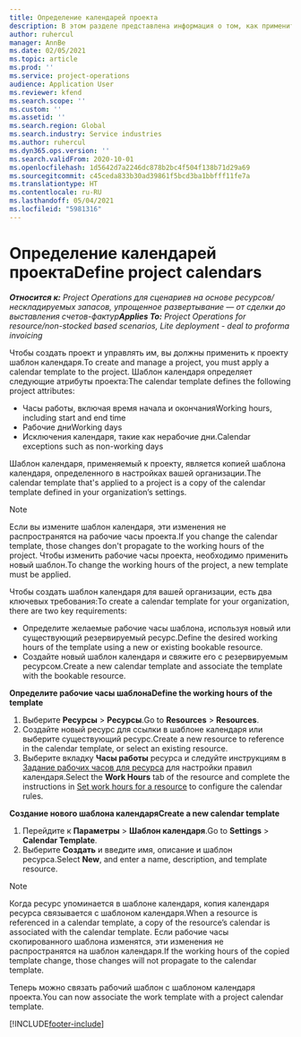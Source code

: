 ```yaml
---
title: Определение календарей проекта
description: В этом разделе представлена информация о том, как применить шаблон календаря к проекту для отслеживания расписания проекта.
author: ruhercul
manager: AnnBe
ms.date: 02/05/2021
ms.topic: article
ms.prod: ''
ms.service: project-operations
audience: Application User
ms.reviewer: kfend
ms.search.scope: ''
ms.custom: ''
ms.assetid: ''
ms.search.region: Global
ms.search.industry: Service industries
ms.author: ruhercul
ms.dyn365.ops.version: ''
ms.search.validFrom: 2020-10-01
ms.openlocfilehash: 1d5642d7a2246dc878b2bc4f504f138b71d29a69
ms.sourcegitcommit: c45ceda833b30ad39861f5bcd3ba1bbfff11fe7a
ms.translationtype: HT
ms.contentlocale: ru-RU
ms.lasthandoff: 05/04/2021
ms.locfileid: "5981316"
---
```

# <a name="define-project-calendars"></a><span data-ttu-id="2dd07-103">Определение календарей проекта</span><span class="sxs-lookup"><span data-stu-id="2dd07-103">Define project calendars</span></span>

<span data-ttu-id="2dd07-104">_**Относится к:** Project Operations для сценариев на основе ресурсов/нескладируемых запасов, упрощенное развертывание — от сделки до выставления счетов-фактур_</span><span class="sxs-lookup"><span data-stu-id="2dd07-104">_**Applies To:** Project Operations for resource/non-stocked based scenarios, Lite deployment - deal to proforma invoicing_</span></span>

<span data-ttu-id="2dd07-105">Чтобы создать проект и управлять им, вы должны применить к проекту шаблон календаря.</span><span class="sxs-lookup"><span data-stu-id="2dd07-105">To create and manage a project, you must apply a calendar template to the project.</span></span> <span data-ttu-id="2dd07-106">Шаблон календаря определяет следующие атрибуты проекта:</span><span class="sxs-lookup"><span data-stu-id="2dd07-106">The calendar template defines the following project attributes:</span></span>

- <span data-ttu-id="2dd07-107">Часы работы, включая время начала и окончания</span><span class="sxs-lookup"><span data-stu-id="2dd07-107">Working hours, including start and end time</span></span>
- <span data-ttu-id="2dd07-108">Рабочие дни</span><span class="sxs-lookup"><span data-stu-id="2dd07-108">Working days</span></span>
- <span data-ttu-id="2dd07-109">Исключения календаря, такие как нерабочие дни.</span><span class="sxs-lookup"><span data-stu-id="2dd07-109">Calendar exceptions such as non-working days</span></span>

<span data-ttu-id="2dd07-110">Шаблон календаря, применяемый к проекту, является копией шаблона календаря, определенного в настройках вашей организации.</span><span class="sxs-lookup"><span data-stu-id="2dd07-110">The calendar template that's applied to a project is a copy of the calendar template defined in your organization’s settings.</span></span>

> [!NOTE]
> <span data-ttu-id="2dd07-111">Если вы измените шаблон календаря, эти изменения не распространятся на рабочие часы проекта.</span><span class="sxs-lookup"><span data-stu-id="2dd07-111">If you change the calendar template, those changes don't propagate to the working hours of the project.</span></span> <span data-ttu-id="2dd07-112">Чтобы изменить рабочие часы проекта, необходимо применить новый шаблон.</span><span class="sxs-lookup"><span data-stu-id="2dd07-112">To change the working hours of the project, a new template must be applied.</span></span>

<span data-ttu-id="2dd07-113">Чтобы создать шаблон календаря для вашей организации, есть два ключевых требования:</span><span class="sxs-lookup"><span data-stu-id="2dd07-113">To create a calendar template for your organization, there are two key requirements:</span></span>

- <span data-ttu-id="2dd07-114">Определите желаемые рабочие часы шаблона, используя новый или существующий резервируемый ресурс.</span><span class="sxs-lookup"><span data-stu-id="2dd07-114">Define the desired working hours of the template using a new or existing bookable resource.</span></span>
- <span data-ttu-id="2dd07-115">Создайте новый шаблон календаря и свяжите его с резервируемым ресурсом.</span><span class="sxs-lookup"><span data-stu-id="2dd07-115">Create a new calendar template and associate the template with the bookable resource.</span></span>

<span data-ttu-id="2dd07-116">**Определите рабочие часы шаблона**</span><span class="sxs-lookup"><span data-stu-id="2dd07-116">**Define the working hours of the template**</span></span>

1. <span data-ttu-id="2dd07-117">Выберите **Ресурсы** \> **Ресурсы**.</span><span class="sxs-lookup"><span data-stu-id="2dd07-117">Go to **Resources** \> **Resources**.</span></span>
2. <span data-ttu-id="2dd07-118">Создайте новый ресурс для ссылки в шаблоне календаря или выберите существующий ресурс.</span><span class="sxs-lookup"><span data-stu-id="2dd07-118">Create a new resource to reference in the calendar template, or select an existing resource.</span></span>
3. <span data-ttu-id="2dd07-119">Выберите вкладку **Часы работы** ресурса и следуйте инструкциям в [Задание рабочих часов для ресурса](https://docs.microsoft.com/dynamics365/field-service/set-work-hours-resource) для настройки правил календаря.</span><span class="sxs-lookup"><span data-stu-id="2dd07-119">Select the **Work Hours** tab of the resource and complete the instructions in [Set work hours for a resource](https://docs.microsoft.com/dynamics365/field-service/set-work-hours-resource) to configure the calendar rules.</span></span>

<span data-ttu-id="2dd07-120">**Создание нового шаблона календаря**</span><span class="sxs-lookup"><span data-stu-id="2dd07-120">**Create a new calendar template**</span></span>

1. <span data-ttu-id="2dd07-121">Перейдите к **Параметры** \> **Шаблон календаря**.</span><span class="sxs-lookup"><span data-stu-id="2dd07-121">Go to **Settings** \> **Calendar Template**.</span></span>
2. <span data-ttu-id="2dd07-122">Выберите **Создать** и введите имя, описание и шаблон ресурса.</span><span class="sxs-lookup"><span data-stu-id="2dd07-122">Select **New**, and enter a name, description, and template resource.</span></span>

> [!NOTE]
> <span data-ttu-id="2dd07-123">Когда ресурс упоминается в шаблоне календаря, копия календаря ресурса связывается с шаблоном календаря.</span><span class="sxs-lookup"><span data-stu-id="2dd07-123">When a resource is referenced in a calendar template, a copy of the resource’s calendar is associated with the calendar template.</span></span> <span data-ttu-id="2dd07-124">Если рабочие часы скопированного шаблона изменятся, эти изменения не распространятся на шаблон календаря.</span><span class="sxs-lookup"><span data-stu-id="2dd07-124">If the working hours of the copied template change, those changes will not propagate to the calendar template.</span></span>

<span data-ttu-id="2dd07-125">Теперь можно связать рабочий шаблон с шаблоном календаря проекта.</span><span class="sxs-lookup"><span data-stu-id="2dd07-125">You can now associate the work template with a project calendar template.</span></span>


[!INCLUDE[footer-include](../includes/footer-banner.md)]

